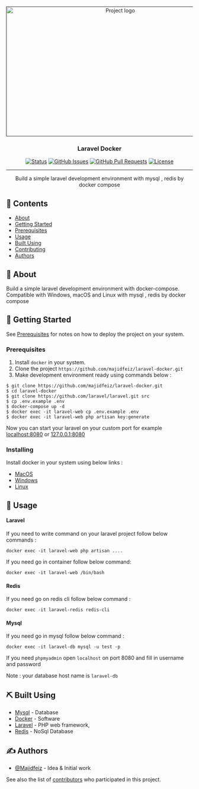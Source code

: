 <p align="center">
  <a href="" rel="noopener">
 <img width=600px height=350px src="https://www.pikemere.co.uk/wp-content/uploads/2022/04/laravel-docker.jpg" alt="Project logo"></a>
</p>

<h3 align="center">Laravel Docker</h3>

<div align="center">

[![Status](https://img.shields.io/badge/status-active-success.svg)]()
[![GitHub Issues](https://img.shields.io/github/issues/majidfeiz/laravel-docker.svg)](https://github.com/majidfeiz/laravel-docker/issues)
[![GitHub Pull Requests](https://img.shields.io/github/issues-pr/majidfeiz/laravel-docker.svg)](https://github.com/majidfeiz/laravel-docker/pulls)
[![License](https://img.shields.io/badge/license-MIT-blue.svg)](/LICENSE)

</div>

---

<p align="center"> 
Build a simple laravel development environment with mysql , redis by docker compose
    <br> 
</p>

## 📝  Contents

- [About](#about)
- [Getting Started](#getting_started)
- [Prerequisites](#prerequisites)
- [Usage](#usage)
- [Built Using](#built_using)
- [Contributing](https://github.com/majidfeiz/laravel-docker/contributors)
- [Authors](#authors)

## 🧐 About <a name = "about"></a>

Build a simple laravel development environment with docker-compose. Compatible with Windows, macOS and Linux with mysql , redis by docker compose


## 🏁 Getting Started <a name = "getting_started"></a>

 See [Prerequisites](#prerequisites) for notes on how to deploy the project on your system.

### Prerequisites <a name = "prerequisites"></a>

1. Install `docker` in your system.
2. Clone the project `https://github.com/majidfeiz/laravel-docker.git`
3. Make development environment ready using commands below :
```
$ git clone https://github.com/majidfeiz/laravel-docker.git
$ cd laravel-docker
$ git clone https://github.com/laravel/laravel.git src
$ cp .env.example .env
$ docker-compose up -d
$ docker exec -it laravel-web cp .env.example .env
$ docker exec -it laravel-web php artisan key:generate
```
Now you can start your laravel on your custom port for example [localhost:8080](localhost:8080) or [127.0.0.1:8080](127.0.0.1:8080)

### Installing

Install docker in your system using below links :

- [MacOS](https://docs.docker.com/desktop/install/mac-install/)
- [Windows](https://docs.docker.com/desktop/install/windows-install/)
- [Linux](https://docs.docker.com/desktop/install/linux-install/)



## 🎈 Usage <a name="usage"></a>

#### Laravel

If you need to write command on your laravel project follow below commands :

````
docker exec -it laravel-web php artisan ....

````

If you need go in container follow below command:

````
docker exec -it laravel-web /bin/bash
````

#### Redis
If you need go on redis cli follow below command :

````
docker exec -it laravel-redis redis-cli
````
#### Mysql
If you need go in mysql follow below command :

````
docker exec -it laravel-db mysql -u test -p
````


If you need `phpmyadmin` open `localhost` on port 8080 and fill in username and password 

Note : your database host name is  `laravel-db`


## ⛏️ Built Using <a name = "built_using"></a>

- [Mysql](https://www.mysql.com/) - Database
- [Docker](https://www.docker.com/) - Software
- [Laravel](https://laravel.com/) - PHP web framework,
- [Redis](https://redis.io/) - NoSql Database

## ✍️ Authors <a name = "authors"></a>

- [@Majidfeiz](https://github.com/majidfeiz) - Idea & Initial work

See also the list of [contributors](https://github.com/majidfeiz/laravel-docker/contributors) who participated in this project.


